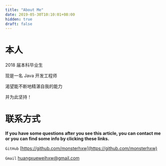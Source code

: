 ```yaml
---
title: "About Me"
date: 2019-05-30T10:10:01+08:00
hidden: true
draft: false
---
```


# 本人

2018 届本科毕业生  

现是一名 Java 开发工程师  

渴望能不断地精湛自我的能力  

并为此坚持！

# 联系方式

**If you have some questions after you see this article, you can contact me or you can find some info by clicking these links.**  



`GitHub`  [https://github.com/monsterhxw](https://github.com/monsterhxw)  



`Gmail`    <huangxueweihxw@gmail.com>


